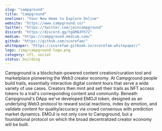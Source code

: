 ```yaml
---
slug: "campground"
title: "Campground"
oneliner: "Your New Home to Explore Online"
website: "https://www.campground.co/"
twitter: "https://twitter.com/joincampground"
discord: "https://discord.gg/tgGMA3Yh72"
medium: "https://campground.medium.com/"
github: "https://github.com/scorefam/"
whitepaper: "https://scorefam.gitbook.io/scorefam-whitepaper/"
logo: /img/campground-logo.png
category: nft, social
status: building
---
```


Campground is a blockchain-powered content creation/curation tool and marketplace pioneering the Web3 creator economy. At Campground people build trails, essentially interactive digital content tours that serve a wide variety of use cases. Creators then mint and sell their trails as NFT access tokens to a trail's corresponding content and community.  Beneath Campground's DApp we've developed EMOJI token, designed as an underlying Web3 protocol to reward social reactions, index by emotion, and validate content for quality/accuracy via crowd consensus with prediction market dynamics. EMOJI is not only core to Campground, but a foundational protocol on which the broad decentralized creator economy will be built.
